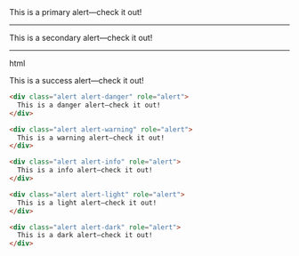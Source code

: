 
<div class="alert alert-primary" role="alert">
  This is a primary alert—check it out!
</div>

---


<div class="alert alert-secondary" role="alert">
  This is a secondary alert—check it out!
</div>

---

html
<div class="alert alert-success" role="alert">
  This is a success alert—check it out!
</div>


```html
<div class="alert alert-danger" role="alert">
  This is a danger alert—check it out!
</div>
```

```html
<div class="alert alert-warning" role="alert">
  This is a warning alert—check it out!
</div>
```

```html
<div class="alert alert-info" role="alert">
  This is a info alert—check it out!
</div>
```

```html
<div class="alert alert-light" role="alert">
  This is a light alert—check it out!
</div>
```

```html
<div class="alert alert-dark" role="alert">
  This is a dark alert—check it out!
</div>
```
